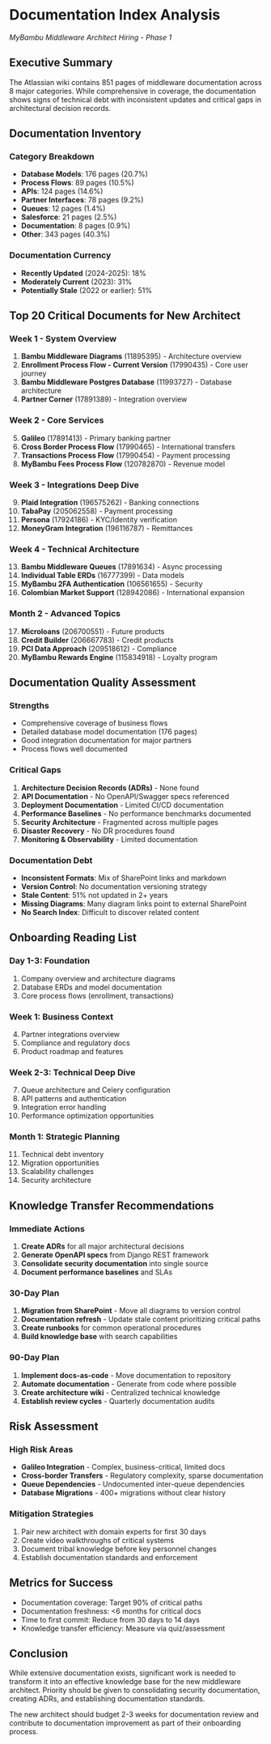 # Documentation Index Analysis
*MyBambu Middleware Architect Hiring - Phase 1*

## Executive Summary
The Atlassian wiki contains 851 pages of middleware documentation across 8 major categories. While comprehensive in coverage, the documentation shows signs of technical debt with inconsistent updates and critical gaps in architectural decision records.

## Documentation Inventory

### Category Breakdown
- **Database Models**: 176 pages (20.7%)
- **Process Flows**: 89 pages (10.5%)
- **APIs**: 124 pages (14.6%)
- **Partner Interfaces**: 78 pages (9.2%)
- **Queues**: 12 pages (1.4%)
- **Salesforce**: 21 pages (2.5%)
- **Documentation**: 8 pages (0.9%)
- **Other**: 343 pages (40.3%)

### Documentation Currency
- **Recently Updated** (2024-2025): 18%
- **Moderately Current** (2023): 31%
- **Potentially Stale** (2022 or earlier): 51%

## Top 20 Critical Documents for New Architect

### Week 1 - System Overview
1. **Bambu Middleware Diagrams** (11895395) - Architecture overview
2. **Enrollment Process Flow - Current Version** (17990435) - Core user journey
3. **Bambu Middleware Postgres Database** (11993727) - Database architecture
4. **Partner Corner** (17891389) - Integration overview

### Week 2 - Core Services
5. **Galileo** (17891413) - Primary banking partner
6. **Cross Border Process Flow** (17990465) - International transfers
7. **Transactions Process Flow** (17990454) - Payment processing
8. **MyBambu Fees Process Flow** (120782870) - Revenue model

### Week 3 - Integrations Deep Dive
9. **Plaid Integration** (196575262) - Banking connections
10. **TabaPay** (205062558) - Payment processing
11. **Persona** (17924186) - KYC/Identity verification
12. **MoneyGram Integration** (196116787) - Remittances

### Week 4 - Technical Architecture
13. **Bambu Middleware Queues** (17891634) - Async processing
14. **Individual Table ERDs** (16777399) - Data models
15. **MyBambu 2FA Authentication** (106561655) - Security
16. **Colombian Market Support** (128942086) - International expansion

### Month 2 - Advanced Topics
17. **Microloans** (206700551) - Future products
18. **Credit Builder** (206667783) - Credit products
19. **PCI Data Approach** (209518612) - Compliance
20. **MyBambu Rewards Engine** (115834918) - Loyalty program

## Documentation Quality Assessment

### Strengths
- Comprehensive coverage of business flows
- Detailed database model documentation (176 pages)
- Good integration documentation for major partners
- Process flows well documented

### Critical Gaps
1. **Architecture Decision Records (ADRs)** - None found
2. **API Documentation** - No OpenAPI/Swagger specs referenced
3. **Deployment Documentation** - Limited CI/CD documentation
4. **Performance Baselines** - No performance benchmarks documented
5. **Security Architecture** - Fragmented across multiple pages
6. **Disaster Recovery** - No DR procedures found
7. **Monitoring & Observability** - Limited documentation

### Documentation Debt
- **Inconsistent Formats**: Mix of SharePoint links and markdown
- **Version Control**: No documentation versioning strategy
- **Stale Content**: 51% not updated in 2+ years
- **Missing Diagrams**: Many diagram links point to external SharePoint
- **No Search Index**: Difficult to discover related content

## Onboarding Reading List

### Day 1-3: Foundation
1. Company overview and architecture diagrams
2. Database ERDs and model documentation
3. Core process flows (enrollment, transactions)

### Week 1: Business Context
4. Partner integrations overview
5. Compliance and regulatory docs
6. Product roadmap and features

### Week 2-3: Technical Deep Dive
7. Queue architecture and Celery configuration
8. API patterns and authentication
9. Integration error handling
10. Performance optimization opportunities

### Month 1: Strategic Planning
11. Technical debt inventory
12. Migration opportunities
13. Scalability challenges
14. Security architecture

## Knowledge Transfer Recommendations

### Immediate Actions
1. **Create ADRs** for all major architectural decisions
2. **Generate OpenAPI specs** from Django REST framework
3. **Consolidate security documentation** into single source
4. **Document performance baselines** and SLAs

### 30-Day Plan
1. **Migration from SharePoint** - Move all diagrams to version control
2. **Documentation refresh** - Update stale content prioritizing critical paths
3. **Create runbooks** for common operational procedures
4. **Build knowledge base** with search capabilities

### 90-Day Plan
1. **Implement docs-as-code** - Move documentation to repository
2. **Automate documentation** - Generate from code where possible
3. **Create architecture wiki** - Centralized technical knowledge
4. **Establish review cycles** - Quarterly documentation audits

## Risk Assessment

### High Risk Areas
- **Galileo Integration** - Complex, business-critical, limited docs
- **Cross-border Transfers** - Regulatory complexity, sparse documentation
- **Queue Dependencies** - Undocumented inter-queue dependencies
- **Database Migrations** - 400+ migrations without clear history

### Mitigation Strategies
1. Pair new architect with domain experts for first 30 days
2. Create video walkthroughs of critical systems
3. Document tribal knowledge before key personnel changes
4. Establish documentation standards and enforcement

## Metrics for Success
- Documentation coverage: Target 90% of critical paths
- Documentation freshness: <6 months for critical docs
- Time to first commit: Reduce from 30 days to 14 days
- Knowledge transfer efficiency: Measure via quiz/assessment

## Conclusion
While extensive documentation exists, significant work is needed to transform it into an effective knowledge base for the new middleware architect. Priority should be given to consolidating security documentation, creating ADRs, and establishing documentation standards.

The new architect should budget 2-3 weeks for documentation review and contribute to documentation improvement as part of their onboarding process.